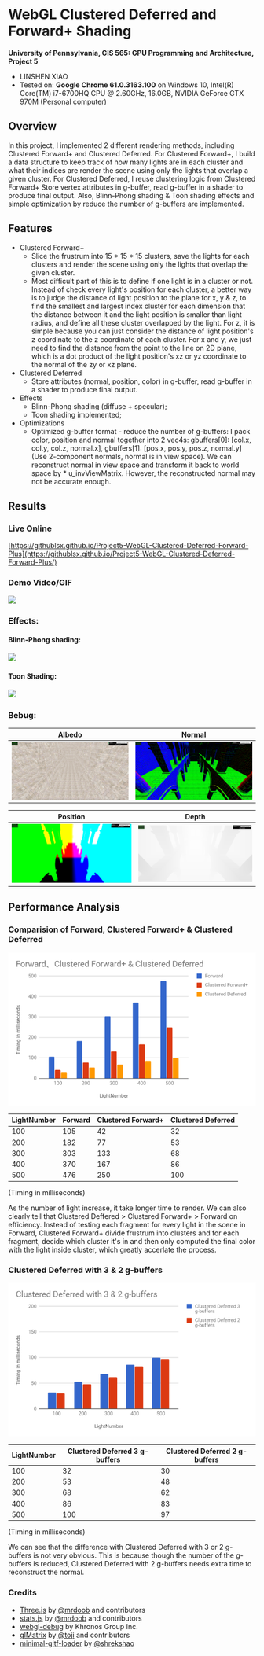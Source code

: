 WebGL Clustered Deferred and Forward+ Shading
======================

**University of Pennsylvania, CIS 565: GPU Programming and Architecture, Project 5**

* LINSHEN XIAO
* Tested on: **Google Chrome 61.0.3163.100** on Windows 10, Intel(R) Core(TM) i7-6700HQ CPU @ 2.60GHz, 16.0GB, NVIDIA GeForce GTX 970M (Personal computer)

## Overview

In this project, I implemented 2 different rendering methods, including Clustered Forward+ and Clustered Deferred. For Clustered Forward+, I build a data structure to keep track of how many lights are in each cluster and what their indices are render the scene using only the lights that overlap a given cluster. For Clustered Deferred, I reuse clustering logic from Clustered Forward+ Store vertex attributes in g-buffer, read g-buffer in a shader to produce final output. Also, Blinn-Phong shading & Toon shading effects and simple optimization by reduce the number of g-buffers are implemented.

## Features

* Clustered Forward+
	* Slice the frustrum into 15 * 15 * 15 clusters, save the lights for each clusters and render the scene using only the lights that overlap the given cluster.
	* Most difficult part of this is to define if one light is in a cluster or not. Instead of check every light's position for each cluster, a better way is to judge the distance of light position to the plane for x, y & z, to find the smallest and largest index cluster for each dimension that the distance between it and the light position is smaller than light radius, and define all these cluster overlapped by the light. For z, it is simple because you can just consider the distance of light position's z coordinate to the z coordinate of each cluster. For x and y, we just need to find the distance from the point to the line on 2D plane, which is a dot product of the light position's xz or yz coordinate to the normal of the zy or xz plane.
* Clustered Deferred
	* Store attributes (normal, position, color) in g-buffer, read g-buffer in a shader to produce final output.
* Effects
	* Blinn-Phong shading (diffuse + specular);
	* Toon shading implemented;
* Optimizations
	* Optimized g-buffer format - reduce the number of g-buffers: I pack color, position and normal together into 2 vec4s: gbuffers[0]: [col.x, col.y, col.z, normal.x], gbuffers[1]: [pos.x, pos.y, pos.z, normal.y](Use 2-component normals, normal is in view space). We can reconstruct normal in view space and transform it back to world space by * u_invViewMatrix. However, the reconstructed normal may not be accurate enough.

## Results

### Live Online

[https://githublsx.github.io/Project5-WebGL-Clustered-Deferred-Forward-Plus](https://githublsx.github.io/Project5-WebGL-Clustered-Deferred-Forward-Plus/)

### Demo Video/GIF

![](img/result.gif)

### Effects:

#### Blinn-Phong shading:

![](img/blinnphong.gif)

#### Toon Shading:

![](img/toon.gif)

### Bebug:

| Albedo | Normal |
|-------------|--------------------------------|
|![](img/aldeo.png)|![](img/normal.png)|

| Position | Depth |
|-------------|--------------------------------|
|![](img/position.png)|![](img/depth.png)|

## Performance Analysis

### Comparision of Forward, Clustered Forward+ & Clustered Deferred

![](img/diagram.png)

| LightNumber | Forward | Clustered Forward+ | Clustered Deferred |
|-------------|---------|--------------------|--------------------|
| 100         | 105     | 42                 | 32                 |
| 200         | 182     | 77                 | 53                 |
| 300         | 303     | 133                | 68                 |
| 400         | 370     | 167                | 86                 |
| 500         | 476     | 250                | 100                |

(Timing in milliseconds)

As the number of light increase, it take longer time to render. We can also clearly tell that Clustered Deffered > Clustered Forward+ > Forward on efficiency. Instead of testing each fragment for every light in the scene in Forward, Clustered Forward+ divide frustrum into clusters and for each fragment, decide which cluster it's in and then only computed the final color with the light inside cluster, which greatly accerlate the process.

### Clustered Deferred with 3 & 2 g-buffers

![](img/diagram3.png)

| LightNumber | Clustered Deferred 3 g-buffers | Clustered Deferred 2 g-buffers |
|-------------|--------------------------------|--------------------------------|
| 100         | 32                             | 30                             |
| 200         | 53                             | 48                             |
| 300         | 68                             | 62                             |
| 400         | 86                             | 83                             |
| 500         | 100                            | 97                             |

(Timing in milliseconds)

We can see that the difference with Clustered Deferred with 3 or 2 g-buffers is not very obvious. This is because though the number of the g-buffers is reduced, Clustered Deferred with 2 g-buffers needs extra time to reconstruct the normal.

### Credits

* [Three.js](https://github.com/mrdoob/three.js) by [@mrdoob](https://github.com/mrdoob) and contributors
* [stats.js](https://github.com/mrdoob/stats.js) by [@mrdoob](https://github.com/mrdoob) and contributors
* [webgl-debug](https://github.com/KhronosGroup/WebGLDeveloperTools) by Khronos Group Inc.
* [glMatrix](https://github.com/toji/gl-matrix) by [@toji](https://github.com/toji) and contributors
* [minimal-gltf-loader](https://github.com/shrekshao/minimal-gltf-loader) by [@shrekshao](https://github.com/shrekshao)
